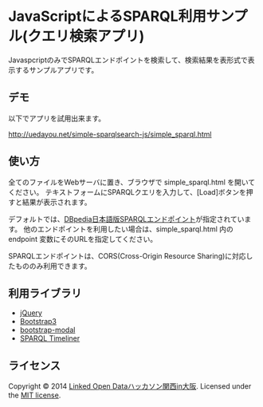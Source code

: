 # JavaScriptによるSPARQL利用サンプル(クエリ検索アプリ)

JavaspcriptのみでSPARQLエンドポイントを検索して、検索結果を表形式で表示するサンプルアプリです。

## デモ

以下でアプリを試用出来ます。

<http://uedayou.net/simple-sparqlsearch-js/simple_sparql.html>

## 使い方

全てのファイルをWebサーバに置き、ブラウザで simple_sparql.html を開いてください。
テキストフォームにSPARQLクエリを入力して、[Load]ボタンを押すと結果が表示されます。

デフォルトでは、[DBpedia日本語版SPARQLエンドポイント](http://ja.dbpedia.org/sparql)が指定されています。
他のエンドポイントを利用したい場合は、simple_sparql.html 内の endpoint 変数にそのURLを指定してください。

  <script type="text/javascript">
  <!-- // 
  // 利用するSPARQLエンドポイントのURLを指定してください
  var endpoint = "http://db.lodosaka.jp/sparql";
  // -->
  </script>

SPARQLエンドポイントは、CORS(Cross-Origin Resource Sharing)に対応したもののみ利用できます。

## 利用ライブラリ

- [jQuery]
- [Bootstrap3]
- [bootstrap-modal]
- [SPARQL Timeliner]

## ライセンス

Copyright &copy; 2014 [Linked Open Dataハッカソン関西in大阪]. Licensed under the [MIT license][mit].

[Linked Open Dataハッカソン関西in大阪]:http://lodosaka.hozo.jp/
[Linked Open Dataハッカソン関西in大阪SPARQLエンドポイント]:http://db.lodosaka.jp/sparql
[SPARQL Timeliner]: http://uedayou.net/SPARQLTimeliner/
[jQuery]:http://jquery.com/
[Bootstrap3]:http://getbootstrap.com/
[bootstrap-modal]:https://github.com/jschr/bootstrap-modal
[MIT]: http://www.opensource.org/licenses/mit-license.php
